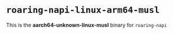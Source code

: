# `roaring-napi-linux-arm64-musl`

This is the **aarch64-unknown-linux-musl** binary for `roaring-napi`
